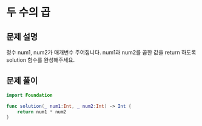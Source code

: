 # 두 수의 곱
## 문제 설명
정수 num1, num2가 매개변수 주어집니다. num1과 num2를 곱한 값을 return 하도록 solution 함수를 완성해주세요.


## 문제 풀이

```swift
import Foundation

func solution(_ num1:Int, _ num2:Int) -> Int {
    return num1 * num2
}
```
